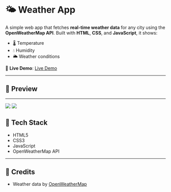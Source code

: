 # 🌤️ Weather App

A simple web app that fetches **real-time weather data** for any city using the **OpenWeatherMap API**. Built with **HTML**, **CSS**, and **JavaScript**, it shows:

- 🌡️ Temperature  
- 💧 Humidity  
- 🌥️ Weather conditions  

🔗 **Live Demo**: <a href="https://weather-app0101.netlify.app" target="_blank" rel="noopener noreferrer">Live Demo</a>


---

## 📸 Preview

---
![](https://github.com/user-attachments/assets/1061e968-66a4-4376-8b04-ad3512be61aa)
![](https://github.com/user-attachments/assets/ce4620b6-1ef7-43d1-9b93-f2b30a3a5cb8)


## 🧰 Tech Stack

- HTML5  
- CSS3  
- JavaScript  
- OpenWeatherMap API

---

## 🙌 Credits

- Weather data by [OpenWeatherMap](https://openweathermap.org/)
